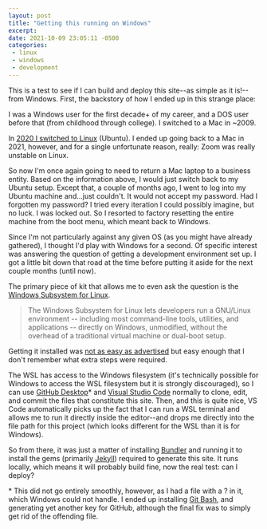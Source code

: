 ```yaml
---
layout: post
title: "Getting this running on Windows"
excerpt: 
date: 2021-10-09 23:05:11 -0500
categories: 
 - linux
 - windows
 - development
---
```


This is a test to see if I can build and deploy this site--as simple as it is!--from Windows. First, the backstory of how I ended up in this strange place:

I was a Windows user for the first decade+ of my career, and a DOS user before that (from childhood through college). I switched to a Mac in ~2009.

In [2020 I switched to Linux](https://www.daniel.industries/2020/07/11/my-linux-setup/) (Ubuntu). I ended up going back to a Mac in 2021, however, and for a single unfortunate reason, really: Zoom was really unstable on Linux.

So now I'm once again going to need to return a Mac laptop to a business entity. Based on the information above, I would just switch back to my Ubuntu setup. Except that, a couple of months ago, I went to log into my Ubuntu machine and...just couldn't. It would not accept my password. Had I forgotten my password? I tried every iteration I could possibly imagine, but no luck. I was locked out. So I resorted to factory resetting the entire machine from the boot menu, which meant back to Windows.

Since I'm not particularly against any given OS (as you might have already gathered), I thought I'd play with Windows for a second. Of specific interest was answering the question of getting a development environment set up. I got a little bit down that road at the time before putting it aside for the next couple months (until now).

The primary piece of kit that allows me to even ask the question is the [Windows Subsystem for Linux](https://docs.microsoft.com/en-us/windows/wsl/). 

> The Windows Subsystem for Linux lets developers run a GNU/Linux environment -- including most command-line tools, utilities, and applications -- directly on Windows, unmodified, without the overhead of a traditional virtual machine or dual-boot setup.

Getting it installed was [not as easy as advertised](https://docs.microsoft.com/en-us/windows/wsl/install) but easy enough that I don't remember what extra steps were required.

The WSL has access to the Windows filesystem (it's technically possible for Windows to access the WSL filesystem but it is strongly discouraged), so I can use [GitHub Desktop](https://desktop.github.com/)* and [Visual Studio Code](https://code.visualstudio.com/) normally to clone, edit, and commit the files that constitute this site. Then, and this is quite nice, VS Code automatically picks up the fact that I can run a WSL terminal and allows me to run it directly inside the editor--and drops me directly into the file path for this project (which looks different for the WSL than it is for Windows).

So from there, it was just a matter of installing [Bundler](https://bundler.io/) and running it to install the gems (primarily [Jekyll](https://jekyllrb.com/)) required to generate this site. It runs locally, which means it will probably build fine, now the real test: can I deploy?

\* This did not go entirely smoothly, however, as I had a file with a ? in it, which Windows could not handle. I ended up installing [Git Bash](https://gitforwindows.org/), and generating yet another key for GitHub, although the final fix was to simply get rid of the offending file.